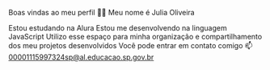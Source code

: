 Boas vindas ao meu perfil 💙💙
Meu nome é Julia Oliveira 

Estou estudando na Alura
Estou me desenvolvendo na linguagem JavaScript
Utilizo esse espaço para minha organização e compartilhamento dos meu projetos desenvolvidos
Você pode entrar em contato comigo 📫
00001115997324sp@al.educacao.sp.gov.br
